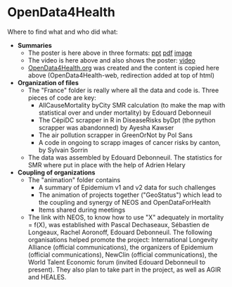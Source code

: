 # OpenData4Health

Where to find what and who did what:
* **Summaries**
  * The poster is here above in three formats: [ppt](OpenData4Health-poster.pptx) [pdf](OpenData4Health-poster.pdf) [image](OpenData4Health-poster.png)
  * The video is here above and also shows the poster: [video](OpenData4Health-video.mp4)
  * [OpenData4Health.org](https://www.opendata4health.org) was created and the content is copied here above (OpenData4Health-web, redirection added at top of html)
* **Organization of files**
  * The "France" folder is really where all the data and code is. Three pieces of code are key:
    * AllCauseMortality byCity SMR calculation (to make the map with statistical over and under mortality) by Edouard Debonneuil
    * The CépiDC scrapper in R in DiseaseRisks byDpt (the python scrapper was abandonned) by Ayesha Kawser
    * The air pollution scrapper in GreenOrNot by Pol Sans
    * A code in ongoing to scrapp images of cancer risks by canton, by Sylvain Sorrin
  * The data was assembled by Edouard Debonneuil. The statistics for SMR where put in place with the help of Adrien Helary
* **Coupling of organizations**
  * The "animation" folder contains
    * A summary of Epidemium v1 and v2 data for such challenges
    * The animation of projects together ("GeoStatus") which lead to the coupling and synergy of NEOS and OpenDataForHealth
    * Items shared during meetings
  * The link with NEOS, to know how to use "X" adequately in mortality = f(X), was established with Pascal Dechaseaux, Sébastien de Longeaux, Rachel Aoronoff, Edouard Debonneuil. The following organisations helped promote the project: International Longevity Alliance (official communications), the organizers of Epidemium (official communications), NewClin (official communications), the World Talent Economic forum (invited Edouard Debonneuil to present). They also plan to take part in the project, as well as AGIR and HEALES.

